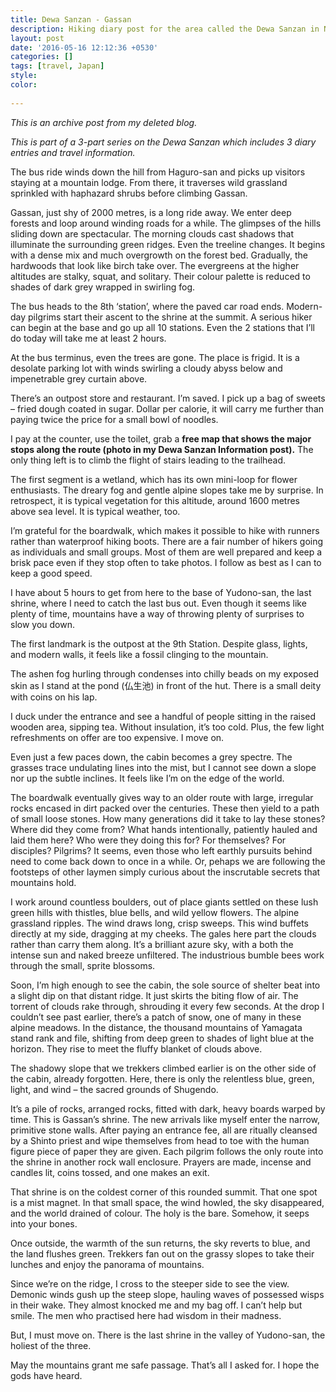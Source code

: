 ```yaml
---
title: Dewa Sanzan - Gassan
description: Hiking diary post for the area called the Dewa Sanzan in Northern Japan.
layout: post
date: '2016-05-16 12:12:36 +0530'
categories: []
tags: [travel, Japan]
style: 
color: 
    
---
```


*This is an archive post from my deleted blog.*

_This is part of a 3-part series on the Dewa Sanzan which includes 3 diary entries and travel information._

The bus ride winds down the hill from Haguro-san and picks up visitors staying at a mountain lodge. From there, it traverses wild grassland sprinkled with haphazard shrubs before climbing Gassan.

Gassan, just shy of 2000 metres, is a long ride away. We enter deep forests and loop around winding roads for a while. The glimpses of the hills sliding down are spectacular. The morning clouds cast shadows that illuminate the surrounding green ridges. Even the treeline changes. It begins with a dense mix and much overgrowth on the forest bed. Gradually, the hardwoods that look like birch take over. The evergreens at the higher altitudes are stalky, squat, and solitary. Their colour palette is reduced to shades of dark grey wrapped in swirling fog.

The bus heads to the 8th ‘station’, where the paved car road ends. Modern-day pilgrims start their ascent to the shrine at the summit. A serious hiker can begin at the base and go up all 10 stations. Even the 2 stations that I’ll do today will take me at least 2 hours.

At the bus terminus, even the trees are gone. The place is frigid. It is a desolate parking lot with winds swirling a cloudy abyss below and impenetrable grey curtain above.

There’s an outpost store and restaurant. I’m saved. I pick up a bag of sweets – fried dough coated in sugar. Dollar per calorie, it will carry me further than paying twice the price for a small bowl of noodles.

I pay at the counter, use the toilet, grab a **free map that shows the major stops along the route (photo in my Dewa Sanzan Information post).** The only thing left is to climb the flight of stairs leading to the trailhead.

The first segment is a wetland, which has its own mini-loop for flower enthusiasts. The dreary fog and gentle alpine slopes take me by surprise. In retrospect, it is typical vegetation for this altitude, around 1600 metres above sea level. It is typical weather, too.

I’m grateful for the boardwalk, which makes it possible to hike with runners rather than waterproof hiking boots. There are a fair number of hikers going as individuals and small groups. Most of them are well prepared and keep a brisk pace even if they stop often to take photos. I follow as best as I can to keep a good speed.

I have about 5 hours to get from here to the base of Yudono-san, the last shrine, where I need to catch the last bus out. Even though it seems like plenty of time, mountains have a way of throwing plenty of surprises to slow you down.

The first landmark is the outpost at the 9th Station. Despite glass, lights, and modern walls, it feels like a fossil clinging to the mountain.

The ashen fog hurling through condenses into chilly beads on my exposed skin as I stand at the pond (仏生池) in front of the hut. There is a small deity with coins on his lap.

I duck under the entrance and see a handful of people sitting in the raised wooden area, sipping tea. Without insulation, it’s too cold. Plus, the few light refreshments on offer are too expensive. I move on.

Even just a few paces down, the cabin becomes a grey spectre. The grasses trace undulating lines into the mist, but I cannot see down a slope nor up the subtle inclines. It feels like I’m on the edge of the world.

The boardwalk eventually gives way to an older route with large, irregular rocks encased in dirt packed over the centuries. These then yield to a path of small loose stones. How many generations did it take to lay these stones? Where did they come from? What hands intentionally, patiently hauled and laid them here? Who were they doing this for? For themselves? For disciples? Pilgrims? It seems, even those who left earthly pursuits behind need to come back down to once in a while. Or, pehaps we are following the footsteps of other laymen simply curious about the inscrutable secrets that mountains hold.

I work around countless boulders, out of place giants settled on these lush green hills with thistles, blue bells, and wild yellow flowers. The alpine grassland ripples. The wind draws long, crisp sweeps. This wind buffets directly at my side, dragging at my cheeks. The gales here part the clouds rather than carry them along. It’s a brilliant azure sky, with a both the intense sun and naked breeze unfiltered. The industrious bumble bees work through the small, sprite blossoms.

Soon, I’m high enough to see the cabin, the sole source of shelter beat into a slight dip on that distant ridge. It just skirts the biting flow of air. The torrent of clouds rake through, shrouding it every few seconds. At the drop I couldn’t see past earlier, there’s a patch of snow, one of many in these alpine meadows. In the distance, the thousand mountains of Yamagata stand rank and file, shifting from deep green to shades of light blue at the horizon. They rise to meet the fluffy blanket of clouds above.

The shadowy slope that we trekkers climbed earlier is on the other side of the cabin, already forgotten. Here, there is only the relentless blue, green, light, and wind – the sacred grounds of Shugendo.

It’s a pile of rocks, arranged rocks, fitted with dark, heavy boards warped by time. This is Gassan’s shrine. The new arrivals like myself enter the narrow, primitive stone walls. After paying an entrance fee, all are ritually cleansed by a Shinto priest and wipe themselves from head to toe with the human figure piece of paper they are given. Each pilgrim follows the only route into the shrine in another rock wall enclosure. Prayers are made, incense and candles lit, coins tossed, and one makes an exit.

That shrine is on the coldest corner of this rounded summit. That one spot is a mist magnet. In that small space, the wind howled, the sky disappeared, and the world drained of colour. The holy is the bare. Somehow, it seeps into your bones.

Once outside, the warmth of the sun returns, the sky reverts to blue, and the land flushes green. Trekkers fan out on the grassy slopes to take their lunches and enjoy the panorama of mountains.

Since we’re on the ridge, I cross to the steeper side to see the view. Demonic winds gush up the steep slope, hauling waves of possessed wisps in their wake. They almost knocked me and my bag off. I can’t help but smile. The men who practised here had wisdom in their madness.

But, I must move on. There is the last shrine in the valley of Yudono-san, the holiest of the three.

May the mountains grant me safe passage. That’s all I asked for. I hope the gods have heard.